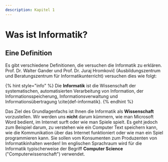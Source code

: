 ```yaml
---
description: Kapitel 1
---
```


# Was ist Informatik?

## Eine Definition

Es gibt verschiedene Definitionen, die versuchen die Informatik zu erklären. Prof. Dr. Walter Gander und Prof. Dr. Juraj Hromkovič (Ausbildungszentrum und Beratungszentrum für Informatikunterricht) versuchen dies wie folgt:

{% hint style="info" %}
Die **Informatik** ist die Wissenschaft der systematischen, automatisierten Verarbeitung von Information, der Informationsspeicherung, Informationsverwaltung und Informationsübertragung \cite{def-informatik}.
{% endhint %}

Das Ziel des Grundlagenfachs ist Ihnen die Informatik als **Wissenschaft** vorzustellen. Wir werden uns **nicht** darum kümmern, wie man Microsoft Word bedient, im Internet surft oder wie man Spiele spielt. Es geht jedoch zum Beispiel darum, zu verstehen wie ein Computer Text speichern kann, wie die Kommunikation über das Internet funktioniert oder wie man ein Spiel programmieren kann. Sie sollen vom Konsumenten zum Produzenten von Informatikinhalten werden! Im englischen Sprachraum wird für die Informatik typischerweise der Begriff **Computer Science** ("Computerwissenschaft") verwendet.
